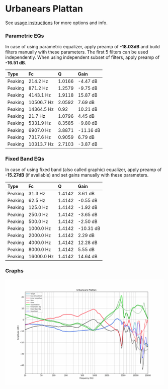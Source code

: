 # Urbanears Plattan
See [usage instructions](https://github.com/jaakkopasanen/AutoEq#usage) for more options and info.

### Parametric EQs
In case of using parametric equalizer, apply preamp of **-18.03dB** and build filters manually
with these parameters. The first 5 filters can be used independently.
When using independent subset of filters, apply preamp of **-16.51 dB**.

| Type    | Fc         |      Q | Gain      |
|:--------|:-----------|:-------|:----------|
| Peaking | 214.2 Hz   | 1.0166 | -4.47 dB  |
| Peaking | 871.2 Hz   | 1.2579 | -9.75 dB  |
| Peaking | 4143.1 Hz  | 1.9118 | 15.87 dB  |
| Peaking | 10506.7 Hz | 2.0592 | 7.69 dB   |
| Peaking | 14364.5 Hz | 0.92   | 10.21 dB  |
| Peaking | 21.7 Hz    | 1.0796 | 4.45 dB   |
| Peaking | 5331.9 Hz  | 8.3585 | -9.80 dB  |
| Peaking | 6907.0 Hz  | 3.8871 | -11.16 dB |
| Peaking | 7317.6 Hz  | 0.9059 | 6.79 dB   |
| Peaking | 10313.7 Hz | 2.7103 | -3.87 dB  |

### Fixed Band EQs
In case of using fixed band (also called graphic) equalizer, apply preamp of **-15.27dB**
(if available) and set gains manually with these parameters.

| Type    | Fc         |      Q | Gain      |
|:--------|:-----------|:-------|:----------|
| Peaking | 31.3 Hz    | 1.4142 | 3.61 dB   |
| Peaking | 62.5 Hz    | 1.4142 | -0.55 dB  |
| Peaking | 125.0 Hz   | 1.4142 | -1.92 dB  |
| Peaking | 250.0 Hz   | 1.4142 | -3.65 dB  |
| Peaking | 500.0 Hz   | 1.4142 | -2.50 dB  |
| Peaking | 1000.0 Hz  | 1.4142 | -10.31 dB |
| Peaking | 2000.0 Hz  | 1.4142 | 2.29 dB   |
| Peaking | 4000.0 Hz  | 1.4142 | 12.28 dB  |
| Peaking | 8000.0 Hz  | 1.4142 | 5.55 dB   |
| Peaking | 16000.0 Hz | 1.4142 | 14.64 dB  |

### Graphs
![](./Urbanears%20Plattan.png)